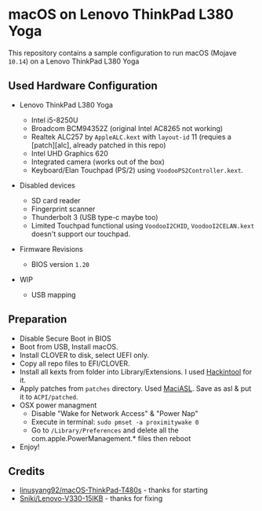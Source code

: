 # macOS on Lenovo ThinkPad L380 Yoga

This repository contains a sample configuration to run macOS (Mojave `10.14`) on a Lenovo ThinkPad L380 Yoga

## Used Hardware Configuration

- Lenovo ThinkPad L380 Yoga
  - Intel i5-8250U
  - Broadcom BCM94352Z (original Intel AC8265 not working)
  - Realtek ALC257 by `AppleALC.kext` with `layout-id` 11 (requies a [patch][alc], already patched in this repo)
  - Intel UHD Graphics 620
  - Integrated camera (works out of the box)
  - Keyboard/Elan Touchpad (PS/2) using `VoodooPS2Controller.kext`.

- Disabled devices
  - SD card reader
  - Fingerprint scanner
  - Thunderbolt 3 (USB type-c maybe too)
  - Limited Touchpad functional using `VoodooI2CHID`, `VoodooI2CELAN.kext` doesn't support our touchpad.
- Firmware Revisions
  - BIOS version `1.20`
- WIP
  - USB mapping

## Preparation

* Disable Secure Boot in BIOS
* Boot from USB, Install macOS.
* Install CLOVER to disk, select UEFI only.
* Copy all repo files to EFI/CLOVER.
* Install all kexts from folder into Library/Extensions. I used [Hackintool](http://headsoft.com.au/download/mac/Hackintool.zip) for it.
* Apply patches from `patches` directory. Used [MaciASL](https://bitbucket.org/RehabMan/os-x-maciasl-patchmatic/downloads/RehabMan-MaciASL-2018-0507.zip). Save as asl & put it to `ACPI/patched`.
* OSX power managment
  - Disable "Wake for Network Access" & "Power Nap"
  - Execute in terminal: `sudo pmset -a proximitywake 0`
  - Go to `/Library/Preferences` and delete all the com.apple.PowerManagement.* files then reboot
* Enjoy!

## Credits

- [linusyang92/macOS-ThinkPad-T480s](https://github.com/linusyang92/macOS-ThinkPad-T480s) - thanks for starting
- [Sniki/Lenovo-V330-15IKB](https://github.com/Sniki/Lenovo-V330-15IKB) - thanks for fixing